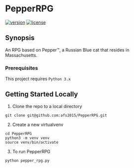 # PepperRPG
[![version][version-badge]][CHANGELOG] [![license][license-badge]][LICENSE]

## Synopsis
An RPG based on Pepper™, a Russian Blue cat that resides in Massachusetts.

### Prerequisites
This project requires `Python 3.x`

## Getting Started Locally

1. Clone the repo to a local directory

```
git clone git@github.com:afs2015/PepperRPG.git
```

2. Create a new virtualvenv

```
cd PepperRPG
python3 -m venv venv
source venv/bin/activate
```

3. To run PepperRPG

```
python pepper_rpg.py
```

[CHANGELOG]: ./CHANGELOG.md
[LICENSE]: ./LICENSE
[version-badge]: https://img.shields.io/badge/version-0.8.0-blue.svg
[license-badge]: https://img.shields.io/badge/license-MIT-blue.svg
